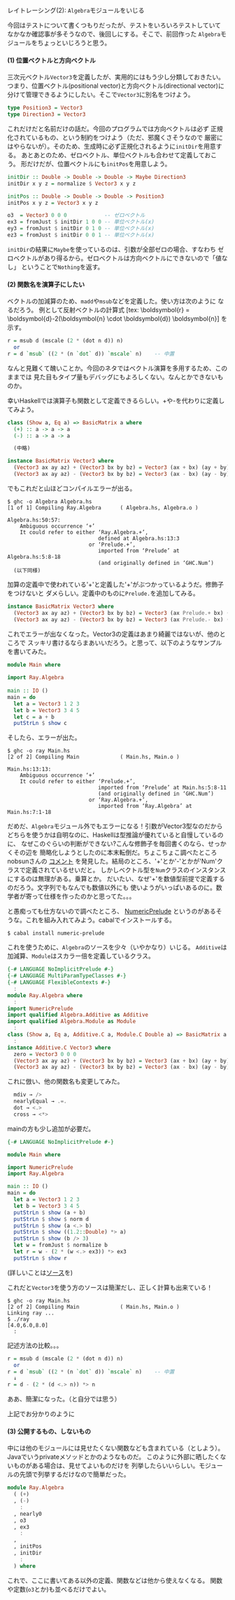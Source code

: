 レイトレーシング(2): `Algebra`モジュールをいじる

今回はテストについて書くつもりだったが、テストをいろいろテストしていて
なかなか確認事が多そうなので、後回しにする。そこで、前回作った
`Algebra`モジュールをちょっといじろうと思う。

#### (1) 位置ベクトルと方向ベクトル

三次元ベクトル`Vector3`を定義したが、実用的にはもう少し分類しておきたい。
つまり、位置ベクトル(positional vector)と方向ベクトル(directional vector)に
分けて管理できるようにしたい。そこで`Vector3`に別名をつけよう。

```haskell
type Position3 = Vector3
type Direction3 = Vector3
```

これだけだと名前だけの話だ。今回のプログラムでは方向ベクトルは必ず
正規化されているもの、という制約をつけよう（ただ、邪魔くさそうなので
厳密にはやらないが）。そのため、生成時に必ず正規化されるように`initDir`を用意する。
あとあとのため、ゼロベクトル、単位ベクトルも合わせて定義しておこう。
形だけだが、位置ベクトルにも`initPos`を用意しよう。

```haskell
initDir :: Double -> Double -> Double -> Maybe Direction3
initDir x y z = normalize $ Vector3 x y z

initPos :: Double -> Double -> Double -> Position3
initPos x y z = Vector3 x y z

o3  = Vector3 0 0 0            -- ゼロベクトル
ex3 = fromJust $ initDir 1 0 0 -- 単位ベクトル(x)
ey3 = fromJust $ initDir 0 1 0 -- 単位ベクトル(x)
ez3 = fromJust $ initDir 0 0 1 -- 単位ベクトル(x)
```

`initDir`の結果に`Maybe`を使っているのは、引数が全部ゼロの場合、すなわち
ゼロベクトルがあり得るから。ゼロベクトルは方向ベクトルにできないので「値なし」
ということで`Nothing`を返す。

#### (2) 関数名を演算子にしたい

ベクトルの加減算のため、`madd`や`msub`などを定義した。使い方は次のように
なるだろう。
例として反射ベクトルの計算式 [tex: \boldsymbol{r} = \boldsymbol{d}-2(\boldsymbol{n} \cdot \boldsymbol{d}) \boldsymbol{n}]
を示す。

```haskell
r = msub d (mscale (2 * (dot n d)) n)
  or
r = d `msub` ((2 * (n `dot` d)) `mscale` n)    -- 中置
```

なんと見難くて醜いことか。今回のネタではベクトル演算を多用するため、このままでは
見た目もタイプ量もデバッグにもよろしくない。なんとかできないものか。

幸いHaskellでは演算子も関数として定義できるらしい。+や-を代わりに定義してみよう。

```haskell
class (Show a, Eq a) => BasicMatrix a where                                     
  (+) :: a -> a -> a                                                            
  (-) :: a -> a -> a                                                            

  (中略)

instance BasicMatrix Vector3 where                                              
  (Vector3 ax ay az) + (Vector3 bx by bz) = Vector3 (ax + bx) (ay + by) (az + bz)                   
  (Vector3 ax ay az) - (Vector3 bx by bz) = Vector3 (ax - bx) (ay - by) (az - bz)
```

でもこれだと山ほどコンパイルエラーが出る。

```
$ ghc -o Algebra Algebra.hs
[1 of 1] Compiling Ray.Algebra      ( Algebra.hs, Algebra.o )

Algebra.hs:50:57:
    Ambiguous occurrence ‘+’
    It could refer to either ‘Ray.Algebra.+’,
                             defined at Algebra.hs:13:3
                          or ‘Prelude.+’,
                             imported from ‘Prelude’ at Algebra.hs:5:8-18
                             (and originally defined in ‘GHC.Num’)
  (以下同様)
```

加算の定義中で使われている'+'と定義した'+'がぶつかっているようだ。修飾子をつけないと
ダメらしい。定義中のものに`Prelude.`を追加してみる。

```haskell
instance BasicMatrix Vector3 where                                              
  (Vector3 ax ay az) + (Vector3 bx by bz) = Vector3 (ax Prelude.+ bx) (ay Prelude.+ by) (az Prelude.+ bz)           
  (Vector3 ax ay az) - (Vector3 bx by bz) = Vector3 (ax Prelude.- bx) (ay Prelude.- by) (az Prelude.- bz)
```           
これでエラーが出なくなった。Vector3の定義はあまり綺麗ではないが、他のところで
スッキリ書けるならまあいいだろう。と思って、以下のようなサンプルを書いてみた。

```haskell
module Main where                                                               
                                                                                
import Ray.Algebra                                                              
                                                                                
main :: IO ()                                                                   
main = do                                                                       
  let a = Vector3 1 2 3                                                         
  let b = Vector3 3 4 5                                                         
  let c = a + b                                                                 
  putStrLn $ show c                                                             
```

そしたら、エラーが出た。

```
$ ghc -o ray Main.hs
[2 of 2] Compiling Main             ( Main.hs, Main.o )

Main.hs:13:13:
    Ambiguous occurrence ‘+’
    It could refer to either ‘Prelude.+’,
                             imported from ‘Prelude’ at Main.hs:5:8-11
                             (and originally defined in ‘GHC.Num’)
                          or ‘Ray.Algebra.+’,
                             imported from ‘Ray.Algebra’ at Main.hs:7:1-18
```

だめだ、`Algebra`モジュール外でもエラーになる！引数がVector3型なのだから
どちらを使うかは自明なのに、Haskellは型推論が優れていると自慢しているのに、
なぜこのぐらいの判断ができない?こんな修飾子を毎回書くのなら、せっかくその辺を
簡略化しようとしたのに本末転倒だ。ちょこちょこ調べたところnobsunさんの
[コメント](http://www.sampou.org/cgi-bin/w3ml.cgi/haskell-jp/msg/325)
を発見した。結局のところ、'+'とか'-'とかが'Num'クラスで定義されているせいだと。
しかしベクトル型を`Num`クラスのインスタンスにするのは無理がある。乗算とか。
だいたい、なぜ'+'を数値型前提で定義するのだろう。文字列でもなんでも数値以外にも
使いようがいっぱいあるのに。数学者が寄って仕様を作ったのかと思ってた。。。

と愚痴っても仕方ないので調べたところ、
[NumericPrelude](https://hackage.haskell.org/package/numeric-prelude-0.4.2)
というのがあるそうな。これを組み入れてみよう。cabalでインストールする。

```
$ cabal install numeric-prelude
```
これを使うために、`Algebra`のソースを少々（いやかなり）いじる。
`Additive`は加減算、`Module`はスカラー倍を定義しているクラス。

```haskell
{-# LANGUAGE NoImplicitPrelude #-}
{-# LANGUAGE MultiParamTypeClasses #-}
{-# LANGUAGE FlexibleContexts #-}
  :
module Ray.Algebra where
  :
import NumericPrelude
import qualified Algebra.Additive as Additive
import qualified Algebra.Module as Module
  :
class (Show a, Eq a, Additive.C a, Module.C Double a) => BasicMatrix a where                       
  :
instance Additive.C Vector3 where
  zero = Vector3 0 0 0
  (Vector3 ax ay az) + (Vector3 bx by bz) = Vector3 (ax + bx) (ay + by) (az + bz)
  (Vector3 ax ay az) - (Vector3 bx by bz) = Vector3 (ax - bx) (ay - by) (az - bz)
```
これに倣い、他の関数名も変更してみた。
```haskell
  mdiv → />
  nearlyEqual → .=.
  dot → <.>
  cross → <*>
```
mainの方も少し追加が必要だ。

```haskell
{-# LANGUAGE NoImplicitPrelude #-}

module Main where

import NumericPrelude
import Ray.Algebra

main :: IO ()
main = do
  let a = Vector3 1 2 3
  let b = Vector3 3 4 5
  putStrLn $ show (a + b)
  putStrLn $ show $ norm d
  putStrLn $ show (a <.> b)
  putStrLn $ show ((1.2::Double) *> a)
  putStrLn $ show (b /> 3)
  let w = fromJust $ normalize b
  let r = w - (2 * (w <.> ex3)) *> ex3
  putStrLn $ show r
```
(詳しいことは[ソース](https://github.com/eijian/raytracer/blob/master/src/Ray/Algebra.hs)を)

これだと`Vector3`を使う方のソースは簡潔だし、正しく計算も出来ている！
```
$ ghc -o ray Main.hs
[2 of 2] Compiling Main             ( Main.hs, Main.o )
Linking ray ...
$ ./ray
[4.0,6.0,8.0]
  :
```
記述方法の比較。。。

```haskell
r = msub d (mscale (2 * (dot n d)) n)
  or
r = d `msub` ((2 * (n `dot` d)) `mscale` n)    -- 中置
  ↓
r = d - (2 * (d <.> n)) *> n
```
ああ、簡潔になった。（と自分では思う）

上記でお分かりのように

#### (3) 公開するもの、しないもの

中には他のモジュールには見せたくない関数なども含まれている（としよう）。
Javaでいうprivateメソッドとかのようなものだ。
このように外部に晒したくないものがある場合は、見せてよいものだけを
列挙したらいいらしい。モジュールの先頭で列挙するだけなので簡単だった。

```haskell
module Ray.Algebra
  ( (+)
  , (-)
    :
  , nearly0
  , o3
  , ex3
    :
  ,
  , initPos
  , initDir
    :
  ) where
```

これで、ここに書いてある以外の定義、関数などは他から使えなくなる。
関数や定数(`o3`とか)も並べるだけでよい。

